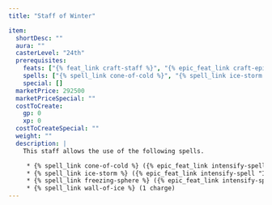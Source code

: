 ```yaml
---
title: "Staff of Winter"

item:
  shortDesc: ""
  aura: ""
  casterLevel: "24th"
  prerequisites:
    feats: ["{% feat_link craft-staff %}", "{% epic_feat_link craft-epic-staff %}", "{% feat_link extend-spell %}", "{% epic_feat_link intensify-spell %}"]
    spells: ["{% spell_link cone-of-cold %}", "{% spell_link ice-storm %}", "{% spell_link freezing-sphere %}", "{% spell_link wall-of-ice %}"]
    special: []
  marketPrice: 292500
  marketPriceSpecial: ""
  costToCreate:
    gp: 0
    xp: 0
  costToCreateSpecial: ""
  weight: ""
  description: |
    This staff allows the use of the following spells.

     * {% spell_link cone-of-cold %} ({% epic_feat_link intensify-spell "Intensified" %}, 2 charges, DC 28)
     * {% spell_link ice-storm %} ({% epic_feat_link intensify-spell "Intensified" %}, 2 charges, DC 26)
     * {% spell_link freezing-sphere %} ({% epic_feat_link intensify-spell "Intensified" %}, 2 charges, DC 29)
     * {% spell_link wall-of-ice %} (1 charge)
---
```

